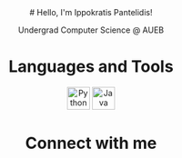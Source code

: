 <div align="center">
# Hello, I'm Ippokratis Pantelidis!

Undergrad Computer Science @ AUEB



# Languages and Tools

[<img src="https://i0.wp.com/tinkercademy.com/wp-content/uploads/2018/04/python-icon.png?ssl=1" alt="Python" height="40">](https://www.python.org/)
[<img src="https://cdn-icons-png.flaticon.com/512/5968/5968282.png" alt="Java" height="40">](https://www.java.com/)

# Connect with me

</div>
